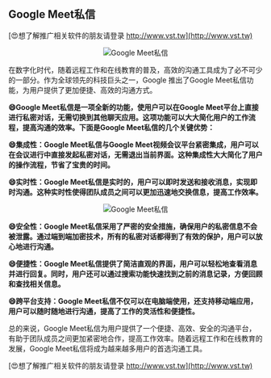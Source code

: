 ## **Google Meet私信**

[😍想了解推广相关软件的朋友请登录 http://www.vst.tw](http://www.vst.tw)

 <center><img src="https://vst.tw/MP4/tuiguang/png/7.png" alt="Google Meet私信"></center>

在数字化时代，随着远程工作和在线教育的普及，高效的沟通工具成为了必不可少的一部分。作为全球领先的科技巨头之一，Google 推出了Google Meet私信功能，为用户提供了更加便捷、高效的沟通方式。

**😄Google Meet私信是一项全新的功能，使用户可以在Google Meet平台上直接进行私密对话，无需切换到其他聊天应用。这项功能可以大大简化用户的工作流程，提高沟通的效率。下面是Google Meet私信的几个关键优势：**

**😄集成性：Google Meet私信与Google Meet视频会议平台紧密集成，用户可以在会议进行中直接发起私密对话，无需退出当前界面。这种集成性大大简化了用户的操作流程，节省了宝贵的时间。**

**😄实时性：Google Meet私信是实时的，用户可以即时发送和接收消息，实现即时沟通。这种实时性使得团队成员之间可以更加迅速地交换信息，提高工作效率。**

 <center><img src="https://vst.tw/MP4/tuiguang/png/6.png" alt="Google Meet私信"></center>

**😄安全性：Google Meet私信采用了严密的安全措施，确保用户的私密信息不会被泄露。通过端到端加密技术，所有的私密对话都得到了有效的保护，用户可以放心地进行沟通。**

**😄便捷性：Google Meet私信提供了简洁直观的界面，用户可以轻松地查看消息并进行回复。同时，用户还可以通过搜索功能快速找到之前的消息记录，方便回顾和查找相关信息。**

**😄跨平台支持：Google Meet私信不仅可以在电脑端使用，还支持移动端应用，用户可以随时随地进行沟通，提高了工作的灵活性和便捷性。**

总的来说，Google Meet私信为用户提供了一个便捷、高效、安全的沟通平台，有助于团队成员之间更加紧密地合作，提高工作效率。随着远程工作和在线教育的发展，Google Meet私信将成为越来越多用户的首选沟通工具。

[😍想了解推广相关软件的朋友请登录 http://www.vst.tw](http://www.vst.tw)



